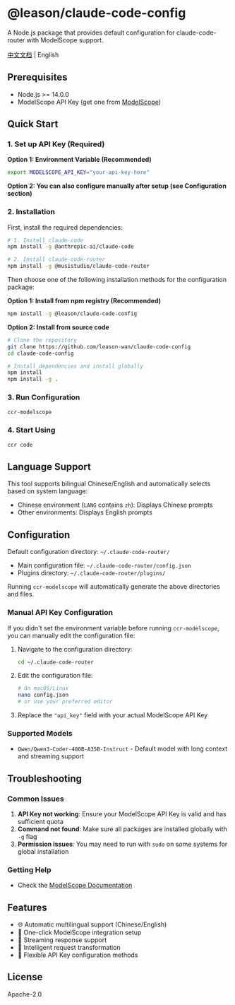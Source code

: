 # @leason/claude-code-config

A Node.js package that provides default configuration for claude-code-router with ModelScope support.

[中文文档](./README.zh-CN.md) | English

## Prerequisites

- Node.js >= 14.0.0
- ModelScope API Key (get one from [ModelScope](https://modelscope.cn/))

## Quick Start

### 1. Set up API Key (Required)

**Option 1: Environment Variable (Recommended)**

```bash
export MODELSCOPE_API_KEY="your-api-key-here"
```

**Option 2: You can also configure manually after setup (see Configuration section)**

### 2. Installation

First, install the required dependencies:

```bash
# 1. Install claude-code
npm install -g @anthropic-ai/claude-code

# 2. Install claude-code-router
npm install -g @musistudio/claude-code-router
```

Then choose one of the following installation methods for the configuration package:

**Option 1: Install from npm registry (Recommended)**

```bash
npm install -g @leason/claude-code-config
```

**Option 2: Install from source code**

```bash
# Clone the repository
git clone https://github.com/leason-wan/claude-code-config
cd claude-code-config

# Install dependencies and install globally
npm install
npm install -g .
```

### 3. Run Configuration

```bash
ccr-modelscope
```

### 4. Start Using

```bash
ccr code
```

## Language Support

This tool supports bilingual Chinese/English and automatically selects based on system language:

- Chinese environment (`LANG` contains `zh`): Displays Chinese prompts
- Other environments: Displays English prompts

## Configuration

Default configuration directory: `~/.claude-code-router/`

- Main configuration file: `~/.claude-code-router/config.json`
- Plugins directory: `~/.claude-code-router/plugins/`

Running `ccr-modelscope` will automatically generate the above directories and files.

### Manual API Key Configuration

If you didn't set the environment variable before running `ccr-modelscope`, you can manually edit the configuration file:

1. Navigate to the configuration directory:

   ```bash
   cd ~/.claude-code-router
   ```

2. Edit the configuration file:

   ```bash
   # On macOS/Linux
   nano config.json
   # or use your preferred editor
   ```

3. Replace the `"api_key"` field with your actual ModelScope API Key

### Supported Models

- `Qwen/Qwen3-Coder-480B-A35B-Instruct` - Default model with long context and streaming support

## Troubleshooting

### Common Issues

1. **API Key not working**: Ensure your ModelScope API Key is valid and has sufficient quota
2. **Command not found**: Make sure all packages are installed globally with `-g` flag
3. **Permission issues**: You may need to run with `sudo` on some systems for global installation

### Getting Help

- Check the [ModelScope Documentation](https://modelscope.cn/docs)

## Features

- 🌐 Automatic multilingual support (Chinese/English)
- 🔧 One-click ModelScope integration setup
- 🚀 Streaming response support
- 📝 Intelligent request transformation
- 🔑 Flexible API Key configuration methods

## License

Apache-2.0
